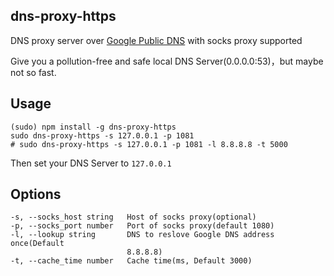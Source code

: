 ## dns-proxy-https

DNS proxy server over [Google Public DNS](https://dns.google.com/) with socks proxy supported

Give you a pollution-free and safe local DNS Server(0.0.0.0:53)，but maybe not so fast.
## Usage

``` shell
(sudo) npm install -g dns-proxy-https
sudo dns-proxy-https -s 127.0.0.1 -p 1081
# sudo dns-proxy-https -s 127.0.0.1 -p 1081 -l 8.8.8.8 -t 5000
```

Then set your DNS Server to `127.0.0.1`

## Options

``` shell
-s, --socks_host string   Host of socks proxy(optional)
-p, --socks_port number   Port of socks proxy(default 1080)
-l, --lookup string       DNS to reslove Google DNS address once(Default
                          8.8.8.8)
-t, --cache_time number   Cache time(ms, Default 3000)
```
